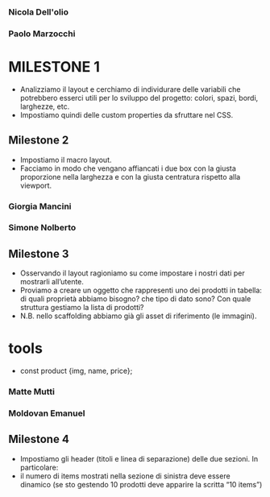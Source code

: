 ### Nicola Dell'olio
### Paolo Marzocchi
# MILESTONE 1
- Analizziamo il layout e cerchiamo di individurare delle variabili che potrebbero esserci utili per lo sviluppo del progetto: colori, spazi, bordi, larghezze, etc.
- Impostiamo quindi delle custom properties da sfruttare nel CSS.

<!-- Alessia Vozzo
Arianna Salvini -->
## Milestone 2
- Impostiamo il macro layout. 
- Facciamo in modo che vengano affiancati i due box con la giusta proporzione nella larghezza e con la giusta centratura rispetto alla viewport.



### Giorgia Mancini
### Simone Nolberto
## Milestone 3
- Osservando il layout ragioniamo su come impostare i nostri dati per mostrarli all’utente.
- Proviamo a creare un oggetto che rappresenti uno dei prodotti in tabella: di quali proprietà abbiamo bisogno? che tipo di dato sono? Con quale struttura gestiamo la lista di prodotti?
- N.B. nello scaffolding abbiamo già gli asset di riferimento (le immagini).

# tools 
- const product {img, name, price};

### Matte Mutti
### Moldovan Emanuel

## Milestone 4
- Impostiamo gli header (titoli e linea di separazione) delle due sezioni. 
In particolare:
- il numero di items mostrati nella sezione di sinistra deve essere dinamico (se sto gestendo 10 prodotti deve apparire la scritta “10 items”)